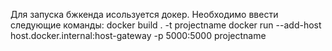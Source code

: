 Для запуска бжкенда исользуется докер.
Необходимо ввести следующие команды: 
docker build . -t projectname
docker run --add-host host.docker.internal:host-gateway -p 5000:5000 projectname
